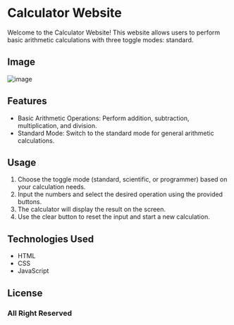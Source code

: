 # Calculator Website

Welcome to the Calculator Website! This website allows users to perform basic arithmetic calculations with three toggle modes: standard.
## Image
![image](https://github.com/dpvasani/Calculator/assets/109815626/a9f4aa63-1745-4906-be89-19d7926e4ec5)

## Features

- Basic Arithmetic Operations: Perform addition, subtraction, multiplication, and division.
- Standard Mode: Switch to the standard mode for general arithmetic calculations.

## Usage

1. Choose the toggle mode (standard, scientific, or programmer) based on your calculation needs.
2. Input the numbers and select the desired operation using the provided buttons.
3. The calculator will display the result on the screen.
4. Use the clear button to reset the input and start a new calculation.

## Technologies Used

- HTML
- CSS
- JavaScript

## License
### All Right Reserved 
